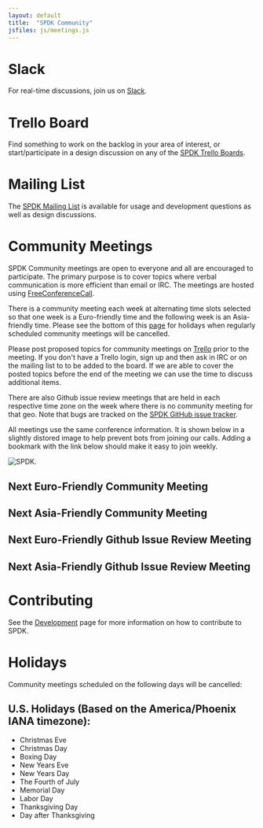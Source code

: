 ```yaml
---
layout: default
title:  "SPDK Community"
jsfiles: js/meetings.js
---
```


# Slack

For real-time discussions, join us on [Slack](https://join.slack.com/t/spdk-team/shared_invite/enQtNzg2NTgxNTgzNzEyLWQ2Y2NmOGFkN2FlYjczMWY1ZDZiMzFjZTI4ZGIyZDc0YTA3ZjE5YWQ3MGVjYzI1MTg0OGYzMjFhZDczZDYwZmY).

# Trello Board

Find something to work on the backlog in your area of interest, or start/participate in a design discussion on any of the [SPDK Trello Boards](../trello/).

# Mailing List

The
[SPDK Mailing List](https://lists.01.org/hyperkitty/list/spdk@lists.01.org/) is
available for usage and development questions as well as design discussions.

# Community Meetings

SPDK Community meetings are open to everyone and all are encouraged to
participate. The primary purpose is to cover topics where verbal communication
is more efficient than email or IRC. The meetings are hosted using
[FreeConferenceCall](https://www.freeconferencecall.com).

There is a community meeting each week at alternating time slots selected so
that one week is a Euro-friendly time and the following week is an
Asia-friendly time. Please see the bottom of this [page](#holidays) for holidays
when regularly scheduled community meetings will be cancelled.

Please post proposed topics for community meetings on [Trello](https://trello.com/b/DvM7XayJ)
prior to the meeting. If you don't have a Trello login, sign up and then ask in IRC
or on the mailing list to to be added to the board. If we are able to cover
the posted topics before the end of the meeting we can use the time to discuss
additional items.

There are also Github issue review meetings that are held in each respective time zone on the
week where there is no community meeting for that geo. Note that bugs are tracked on the [SPDK GitHub issue tracker](https://github.com/spdk/spdk/issues).

All meetings use the same conference information. It is shown below in a
slightly distored image to help prevent bots from joining our calls. Adding
a bookmark with the link below should make it easy to join weekly.

![SPDK](../img/spdk_free.jpg "SPDK").

## Next Euro-Friendly Community Meeting
<div id="euro-mtg"></div>

## Next Asia-Friendly Community Meeting
<div id="asia-mtg"></div>

## Next Euro-Friendly Github Issue Review Meeting
<div id="euro-bug-mtg"></div>

## Next Asia-Friendly Github Issue Review Meeting
<div id="asia-bug-mtg"></div>

# Contributing

See the [Development](/development/) page for more information on how to contribute to SPDK.

# Holidays

Community meetings scheduled on the following days will be cancelled:

## U.S. Holidays (Based on the America/Phoenix IANA timezone):

* Christmas Eve
* Christmas Day
* Boxing Day
* New Years Eve
* New Years Day
* The Fourth of July
* Memorial Day
* Labor Day
* Thanksgiving Day
* Day after Thanksgiving
